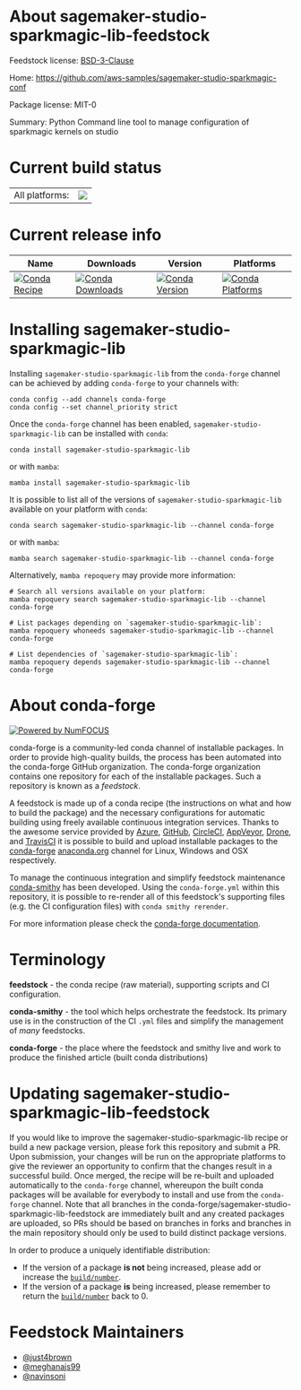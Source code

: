 About sagemaker-studio-sparkmagic-lib-feedstock
===============================================

Feedstock license: [BSD-3-Clause](https://github.com/conda-forge/sagemaker-studio-sparkmagic-lib-feedstock/blob/main/LICENSE.txt)

Home: https://github.com/aws-samples/sagemaker-studio-sparkmagic-conf

Package license: MIT-0

Summary: Python Command line tool to manage configuration of sparkmagic kernels on studio

Current build status
====================


<table><tr><td>All platforms:</td>
    <td>
      <a href="https://dev.azure.com/conda-forge/feedstock-builds/_build/latest?definitionId=20366&branchName=main">
        <img src="https://dev.azure.com/conda-forge/feedstock-builds/_apis/build/status/sagemaker-studio-sparkmagic-lib-feedstock?branchName=main">
      </a>
    </td>
  </tr>
</table>

Current release info
====================

| Name | Downloads | Version | Platforms |
| --- | --- | --- | --- |
| [![Conda Recipe](https://img.shields.io/badge/recipe-sagemaker--studio--sparkmagic--lib-green.svg)](https://anaconda.org/conda-forge/sagemaker-studio-sparkmagic-lib) | [![Conda Downloads](https://img.shields.io/conda/dn/conda-forge/sagemaker-studio-sparkmagic-lib.svg)](https://anaconda.org/conda-forge/sagemaker-studio-sparkmagic-lib) | [![Conda Version](https://img.shields.io/conda/vn/conda-forge/sagemaker-studio-sparkmagic-lib.svg)](https://anaconda.org/conda-forge/sagemaker-studio-sparkmagic-lib) | [![Conda Platforms](https://img.shields.io/conda/pn/conda-forge/sagemaker-studio-sparkmagic-lib.svg)](https://anaconda.org/conda-forge/sagemaker-studio-sparkmagic-lib) |

Installing sagemaker-studio-sparkmagic-lib
==========================================

Installing `sagemaker-studio-sparkmagic-lib` from the `conda-forge` channel can be achieved by adding `conda-forge` to your channels with:

```
conda config --add channels conda-forge
conda config --set channel_priority strict
```

Once the `conda-forge` channel has been enabled, `sagemaker-studio-sparkmagic-lib` can be installed with `conda`:

```
conda install sagemaker-studio-sparkmagic-lib
```

or with `mamba`:

```
mamba install sagemaker-studio-sparkmagic-lib
```

It is possible to list all of the versions of `sagemaker-studio-sparkmagic-lib` available on your platform with `conda`:

```
conda search sagemaker-studio-sparkmagic-lib --channel conda-forge
```

or with `mamba`:

```
mamba search sagemaker-studio-sparkmagic-lib --channel conda-forge
```

Alternatively, `mamba repoquery` may provide more information:

```
# Search all versions available on your platform:
mamba repoquery search sagemaker-studio-sparkmagic-lib --channel conda-forge

# List packages depending on `sagemaker-studio-sparkmagic-lib`:
mamba repoquery whoneeds sagemaker-studio-sparkmagic-lib --channel conda-forge

# List dependencies of `sagemaker-studio-sparkmagic-lib`:
mamba repoquery depends sagemaker-studio-sparkmagic-lib --channel conda-forge
```


About conda-forge
=================

[![Powered by
NumFOCUS](https://img.shields.io/badge/powered%20by-NumFOCUS-orange.svg?style=flat&colorA=E1523D&colorB=007D8A)](https://numfocus.org)

conda-forge is a community-led conda channel of installable packages.
In order to provide high-quality builds, the process has been automated into the
conda-forge GitHub organization. The conda-forge organization contains one repository
for each of the installable packages. Such a repository is known as a *feedstock*.

A feedstock is made up of a conda recipe (the instructions on what and how to build
the package) and the necessary configurations for automatic building using freely
available continuous integration services. Thanks to the awesome service provided by
[Azure](https://azure.microsoft.com/en-us/services/devops/), [GitHub](https://github.com/),
[CircleCI](https://circleci.com/), [AppVeyor](https://www.appveyor.com/),
[Drone](https://cloud.drone.io/welcome), and [TravisCI](https://travis-ci.com/)
it is possible to build and upload installable packages to the
[conda-forge](https://anaconda.org/conda-forge) [anaconda.org](https://anaconda.org/)
channel for Linux, Windows and OSX respectively.

To manage the continuous integration and simplify feedstock maintenance
[conda-smithy](https://github.com/conda-forge/conda-smithy) has been developed.
Using the ``conda-forge.yml`` within this repository, it is possible to re-render all of
this feedstock's supporting files (e.g. the CI configuration files) with ``conda smithy rerender``.

For more information please check the [conda-forge documentation](https://conda-forge.org/docs/).

Terminology
===========

**feedstock** - the conda recipe (raw material), supporting scripts and CI configuration.

**conda-smithy** - the tool which helps orchestrate the feedstock.
                   Its primary use is in the construction of the CI ``.yml`` files
                   and simplify the management of *many* feedstocks.

**conda-forge** - the place where the feedstock and smithy live and work to
                  produce the finished article (built conda distributions)


Updating sagemaker-studio-sparkmagic-lib-feedstock
==================================================

If you would like to improve the sagemaker-studio-sparkmagic-lib recipe or build a new
package version, please fork this repository and submit a PR. Upon submission,
your changes will be run on the appropriate platforms to give the reviewer an
opportunity to confirm that the changes result in a successful build. Once
merged, the recipe will be re-built and uploaded automatically to the
`conda-forge` channel, whereupon the built conda packages will be available for
everybody to install and use from the `conda-forge` channel.
Note that all branches in the conda-forge/sagemaker-studio-sparkmagic-lib-feedstock are
immediately built and any created packages are uploaded, so PRs should be based
on branches in forks and branches in the main repository should only be used to
build distinct package versions.

In order to produce a uniquely identifiable distribution:
 * If the version of a package **is not** being increased, please add or increase
   the [``build/number``](https://docs.conda.io/projects/conda-build/en/latest/resources/define-metadata.html#build-number-and-string).
 * If the version of a package **is** being increased, please remember to return
   the [``build/number``](https://docs.conda.io/projects/conda-build/en/latest/resources/define-metadata.html#build-number-and-string)
   back to 0.

Feedstock Maintainers
=====================

* [@just4brown](https://github.com/just4brown/)
* [@meghanajs99](https://github.com/meghanajs99/)
* [@navinsoni](https://github.com/navinsoni/)

